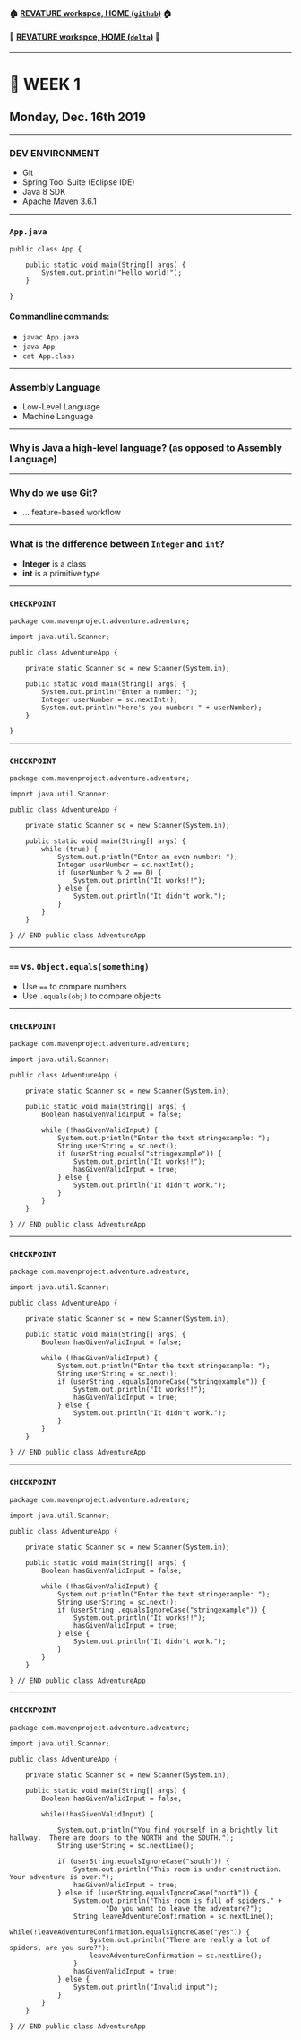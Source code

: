 #### :house: [REVATURE workspce, HOME (`github`)](https://github.com/joedonline/REVATURE__workspace)  :house:
#### :house_with_garden: [REVATURE workspce, HOME (`delta`)](https://github.com/deltachannel/REVATURE__workspace) :house_with_garden:
---
# :calendar: WEEK 1
## Monday, Dec. 16th 2019

---
### DEV ENVIRONMENT
- Git
- Spring Tool Suite (Eclipse IDE)
- Java 8 SDK
- Apache Maven 3.6.1

---
### `App.java`

```
public class App {

	public static void main(String[] args) {
		System.out.println("Hello world!");
	}

}
```

#### Commandline commands:
- `javac App.java`
- `java App`
- `cat App.class`

[]()
[]()

---
### Assembly Language
- Low-Level Language
- Machine Language

---
### Why is Java a high-level language? (as opposed to Assembly Language)

---
### Why do we use Git?
- ... feature-based workflow

---
### What is the difference between `Integer` and `int`?
- **Integer** is a class
- **int** is a primitive type

---
### `CHECKPOINT`

```
package com.mavenproject.adventure.adventure;

import java.util.Scanner;

public class AdventureApp {

	private static Scanner sc = new Scanner(System.in);

	public static void main(String[] args) {
		System.out.println("Enter a number: ");
		Integer userNumber = sc.nextInt();
		System.out.println("Here's you number: " + userNumber);
	}

}
```

---
### `CHECKPOINT`

```
package com.mavenproject.adventure.adventure;

import java.util.Scanner;

public class AdventureApp {

	private static Scanner sc = new Scanner(System.in);

	public static void main(String[] args) {
		while (true) {
			System.out.println("Enter an even number: ");
			Integer userNumber = sc.nextInt();
			if (userNumber % 2 == 0) {
				System.out.println("It works!!");
			} else {
				System.out.println("It didn't work.");
			}
		}
	}

} // END public class AdventureApp
```

---
### `==` vs. `Object.equals(something)`
- Use `==` to compare numbers
- Use `.equals(obj)` to compare objects

---
### `CHECKPOINT`

```
package com.mavenproject.adventure.adventure;

import java.util.Scanner;

public class AdventureApp {

	private static Scanner sc = new Scanner(System.in);

	public static void main(String[] args) {
		Boolean hasGivenValidInput = false;

		while (!hasGivenValidInput) {
			System.out.println("Enter the text stringexample: ");
			String userString = sc.next();
			if (userString.equals("stringexample")) {
				System.out.println("It works!!");
				hasGivenValidInput = true;
			} else {
				System.out.println("It didn't work.");
			}
		}
	}

} // END public class AdventureApp
```

---
### `CHECKPOINT`

```
package com.mavenproject.adventure.adventure;

import java.util.Scanner;

public class AdventureApp {

	private static Scanner sc = new Scanner(System.in);

	public static void main(String[] args) {
		Boolean hasGivenValidInput = false;

		while (!hasGivenValidInput) {
			System.out.println("Enter the text stringexample: ");
			String userString = sc.next();
			if (userString .equalsIgnoreCase("stringexample")) {
				System.out.println("It works!!");
				hasGivenValidInput = true;
			} else {
				System.out.println("It didn't work.");
			}
		}
	}

} // END public class AdventureApp
```

---
### `CHECKPOINT`

```
package com.mavenproject.adventure.adventure;

import java.util.Scanner;

public class AdventureApp {

	private static Scanner sc = new Scanner(System.in);

	public static void main(String[] args) {
		Boolean hasGivenValidInput = false;

		while (!hasGivenValidInput) {
			System.out.println("Enter the text stringexample: ");
			String userString = sc.next();
			if (userString .equalsIgnoreCase("stringexample")) {
				System.out.println("It works!!");
				hasGivenValidInput = true;
			} else {
				System.out.println("It didn't work.");
			}
		}
	}

} // END public class AdventureApp
```

---
### `CHECKPOINT`

```
package com.mavenproject.adventure.adventure;

import java.util.Scanner;

public class AdventureApp {

	private static Scanner sc = new Scanner(System.in);

	public static void main(String[] args) {
		Boolean hasGivenValidInput = false;

		while(!hasGivenValidInput) {

			System.out.println("You find yourself in a brightly lit hallway.  There are doors to the NORTH and the SOUTH.");
			String userString = sc.nextLine();

			if (userString.equalsIgnoreCase("south")) {
				System.out.println("This room is under construction.  Your adventure is over.");
				hasGivenValidInput = true;
			} else if (userString.equalsIgnoreCase("north")) {
				System.out.println("This room is full of spiders." +
						"Do you want to leave the adventure?");
				String leaveAdventureConfirmation = sc.nextLine();
				while(!leaveAdventureConfirmation.equalsIgnoreCase("yes")) {
					System.out.println("There are really a lot of spiders, are you sure?");
					leaveAdventureConfirmation = sc.nextLine();
				}
				hasGivenValidInput = true;
			} else {
				System.out.println("Invalid input");
			}
		}
	}

} // END public class AdventureApp
```
